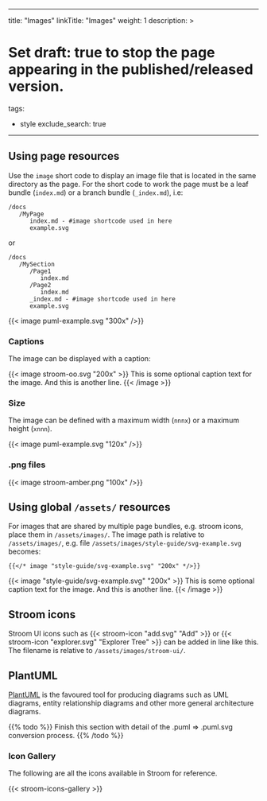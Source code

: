 
---
title: "Images"
linkTitle: "Images"
weight: 1
description: >
# Set draft: true to stop the page appearing in the published/released version.
tags:
  - style
exclude_search: true

---

## Using page resources

Use the `image` short code to display an image file that is located in the same directory as the page.
For the short code to work the page must be a leaf bundle (`index.md`) or a branch bundle (`_index.md`), i.e:

```
/docs
   /MyPage
      index.md - #image shortcode used in here
      example.svg
```

or 

```
/docs
   /MySection
      /Page1
         index.md
      /Page2
         index.md
      _index.md - #image shortcode used in here
      example.svg
```

{{< image puml-example.svg "300x" />}}


### Captions

The image can be displayed with a caption:

{{< image stroom-oo.svg "200x" >}}
This is some optional caption text for the image.
And this is another line.
{{< /image >}}


### Size

The image can be defined with a maximum width (`nnnx`) or a maximum height (`xnnn`).

{{< image puml-example.svg "120x" />}}


### .png files

{{< image stroom-amber.png "100x" />}}


## Using global `/assets/` resources

For images that are shared by multiple page bundles, e.g. stroom icons, place them in `/assets/images/`.
The image path is relative to `/assets/images/`, e.g. file  `/assets/images/style-guide/svg-example.svg` becomes:

```
{{</* image "style-guide/svg-example.svg" "200x" */>}}
```

{{< image "style-guide/svg-example.svg" "200x" >}}
This is some optional caption text for the image.
And this is another line.
{{< /image >}}


## Stroom icons

Stroom UI icons such as {{< stroom-icon "add.svg" "Add" >}} or {{< stroom-icon "explorer.svg" "Explorer Tree" >}} can be added in line like this.
The filename is relative to `/assets/images/stroom-ui/`.


## PlantUML

[PlantUML](https://plantuml.com) is the favoured tool for producing diagrams such as UML diagrams, entity relationship diagrams and other more general architecture diagrams.

{{% todo %}}
Finish this section with detail of the .puml => .puml.svg conversion process.
{{% /todo %}}


### Icon Gallery

The following are all the icons available in Stroom for reference.

{{< stroom-icons-gallery >}}






